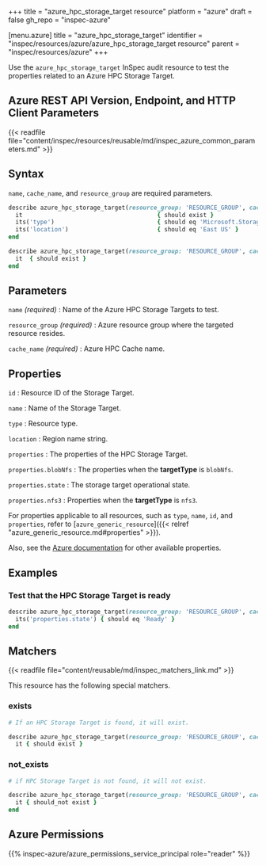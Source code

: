 +++
title = "azure_hpc_storage_target resource"
platform = "azure"
draft = false
gh_repo = "inspec-azure"

[menu.azure]
title = "azure_hpc_storage_target"
identifier = "inspec/resources/azure/azure_hpc_storage_target resource"
parent = "inspec/resources/azure"
+++

Use the `azure_hpc_storage_target` InSpec audit resource to test the properties related to an Azure HPC Storage Target.

## Azure REST API Version, Endpoint, and HTTP Client Parameters

{{< readfile file="content/inspec/resources/reusable/md/inspec_azure_common_parameters.md" >}}

## Syntax

`name`, `cache_name`, and `resource_group` are required parameters.

```ruby
describe azure_hpc_storage_target(resource_group: 'RESOURCE_GROUP', cache_name: 'HPC_CACHE_NAME', name: 'HPC_STORAGE_TARGET_NAME') do
  it                                      { should exist }
  its('type')                             { should eq 'Microsoft.StorageCache/Cache/StorageTarget' }
  its('location')                         { should eq 'East US' }
end
```

```ruby
describe azure_hpc_storage_target(resource_group: 'RESOURCE_GROUP', cache_name: 'HPC_CACHE_NAME', name: 'HPC_STORAGE_TARGET_NAME') do
  it  { should exist }
end
```

## Parameters

`name` _(required)_
: Name of the Azure HPC Storage Targets to test.

`resource_group` _(required)_
: Azure resource group where the targeted resource resides.

`cache_name` _(required)_
: Azure HPC Cache name.

## Properties

`id`
: Resource ID of the Storage Target.

`name`
: Name of the Storage Target.

`type`
: Resource type.

`location`
: Region name string.

`properties`
: The properties of the HPC Storage Target.

`properties.blobNfs`
: The properties when the **targetType** is `blobNfs`.

`properties.state`
: The storage target operational state.

`properties.nfs3`
: Properties when the **targetType** is `nfs3`.

For properties applicable to all resources, such as `type`, `name`, `id`, and `properties`, refer to [`azure_generic_resource`]({{< relref "azure_generic_resource.md#properties" >}}).

Also, see the [Azure documentation](https://docs.microsoft.com/en-us/rest/api/storagecache/storage-targets/get#storagetarget) for other available properties.

## Examples

### Test that the HPC Storage Target is ready

```ruby
describe azure_hpc_storage_target(resource_group: 'RESOURCE_GROUP', cache_name: 'HPC_CACHE_NAME', name: 'HPC_STORAGE_TARGET_NAME') do
  its('properties.state') { should eq 'Ready' }
end
```

## Matchers

{{< readfile file="content/reusable/md/inspec_matchers_link.md" >}}

This resource has the following special matchers.

### exists

```ruby
# If an HPC Storage Target is found, it will exist.

describe azure_hpc_storage_target(resource_group: 'RESOURCE_GROUP', cache_name: 'HPC_CACHE_NAME', name: 'HPC_STORAGE_TARGET_NAME') do
  it { should exist }

```

### not_exists

```ruby
# if HPC Storage Target is not found, it will not exist.

describe azure_hpc_storage_target(resource_group: 'RESOURCE_GROUP', cache_name: 'HPC_CACHE_NAME', name: 'HPC_STORAGE_TARGET_NAME') do
  it { should_not exist }
end
```

## Azure Permissions

{{% inspec-azure/azure_permissions_service_principal role="reader" %}}
